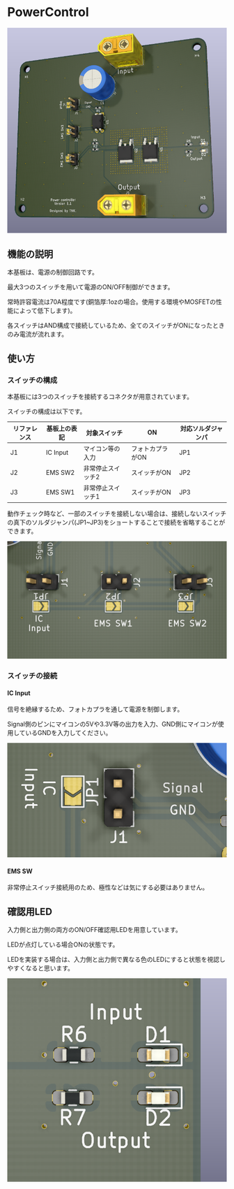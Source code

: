 # PowerControl

![PowerControl](./images/PowerControl.png)

## 機能の説明
本基板は、電源の制御回路です。

最大3つのスイッチを用いて電源のON/OFF制御ができます。

常時許容電流は70A程度です(銅箔厚:1ozの場合。使用する環境やMOSFETの性能によって低下します)。

各スイッチはAND構成で接続しているため、全てのスイッチがONになったときのみ電流が流れます。

## 使い方

### スイッチの構成

本基板には3つのスイッチを接続するコネクタが用意されています。

スイッチの構成は以下です。

| リファレンス | 基板上の表記 | 対象スイッチ      | ON               | 対応ソルダジャンパ |
| ------------ | ------------ | ----------------- | ---------------- | ------------------ |
| J1           | IC Input     | マイコン等の入力  | フォトカプラがON | JP1                |
| J2           | EMS SW2      | 非常停止スイッチ2 | スイッチがON     | JP2                |
| J3           | EMS SW1      | 非常停止スイッチ1 | スイッチがON     | JP3                |

動作チェック時など、一部のスイッチを接続しない場合は、接続しないスイッチの真下のソルダジャンパ(JP1~JP3)をショートすることで接続を省略することができます。

![ControlPins](./images/ControlPins.png)

### スイッチの接続

#### IC Input

信号を絶縁するため、フォトカプラを通して電源を制御します。

Signal側のピンにマイコンの5Vや3.3V等の出力を入力、GND側にマイコンが使用しているGNDを入力してください。

![IC Input](./images/IC_Input.png)

#### EMS SW

非常停止スイッチ接続用のため、極性などは気にする必要はありません。

## 確認用LED

入力側と出力側の両方のON/OFF確認用LEDを用意しています。

LEDが点灯している場合ONの状態です。

LEDを実装する場合は、入力側と出力側で異なる色のLEDにすると状態を視認しやすくなると思います。

![LEDs](./images/LEDs.png)
